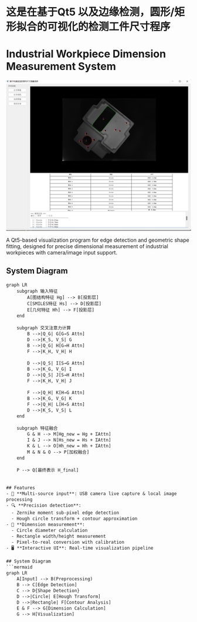 # 这是在基于Qt5 以及边缘检测，圆形/矩形拟合的可视化的检测工件尺寸程序

# Industrial Workpiece Dimension Measurement System

![Application Screenshot](output.png)

A Qt5-based visualization program for edge detection and geometric shape fitting, designed for precise dimensional measurement of industrial workpieces with camera/image input support.


## System Diagram
```mermaid
graph LR
    subgraph 输入特征
        A[图结构特征 Hg] --> B[投影层]
        C[SMILES特征 Hs] --> D[投影层]
        E[几何特征 Hh] --> F[投影层]
    end
    
    subgraph 交叉注意力计算
        B -->|Q_G| G[G→S Attn]
        D -->|K_S, V_S| G
        B -->|Q_G| H[G→H Attn]
        F -->|K_H, V_H| H
        
        D -->|Q_S| I[S→G Attn]
        B -->|K_G, V_G| I
        D -->|Q_S| J[S→H Attn]
        F -->|K_H, V_H| J
        
        F -->|Q_H| K[H→G Attn]
        B -->|K_G, V_G| K
        F -->|Q_H| L[H→S Attn]
        D -->|K_S, V_S| L
    end
    
    subgraph 特征融合
        G & H --> M[Hg_new = Hg + ΣAttn]
        I & J --> N[Hs_new = Hs + ΣAttn]
        K & L --> O[Hh_new = Hh + ΣAttn]
        M & N & O --> P[加权融合]
    end
    
    P --> Q[最终表示 H_final]


## Features
- 🎥 **Multi-source input**: USB camera live capture & local image processing
- 🔍 **Precision detection**: 
  - Zernike moment sub-pixel edge detection
  - Hough circle transform + contour approximation
- 📏 **Dimension measurement**:
  - Circle diameter calculation
  - Rectangle width/height measurement
  - Pixel-to-real conversion with calibration
- 🖥️ **Interactive UI**: Real-time visualization pipeline

## System Diagram
```mermaid
graph LR
    A[Input] --> B(Preprocessing)
    B --> C[Edge Detection]
    C --> D{Shape Detection}
    D -->|Circle| E[Hough Transform]
    D -->|Rectangle| F[Contour Analysis]
    E & F --> G[Dimension Calculation]
    G --> H[Visualization]

